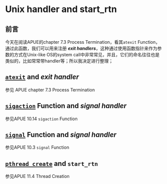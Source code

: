 # Unix handler and start_rtn

## 前言

今天在阅读APUE的chapter 7.3  Process Termination，看其`atexit` Function，通过此函数，我们可以用来注册 ***exit handlers***，这种通过使用函数指针来作为参数的方式在Unix-like OS的system call中非常常见，并且，它们的命名往往也是类似的，比如常常带handler等；所以我决定进行整理；



## [`atexit`](http://man7.org/linux/man-pages/man3/atexit.3.html) and *exit handler*



参见 APUE chapter 7.3  Process Termination



## [`sigaction`](http://man7.org/linux/man-pages/man2/sigaction.2.html) Function and  *signal handler* 



参见APUE 10.14 `sigaction` Function



## [`signal`](http://man7.org/linux/man-pages/man2/signal.2.html) Function and  *signal handler* 



参见APUE 10.3 `signal` Function



## [`pthread_create`](http://man7.org/linux/man-pages/man3/pthread_create.3.html)  and `start_rtn`



参见APUE 11.4 Thread Creation